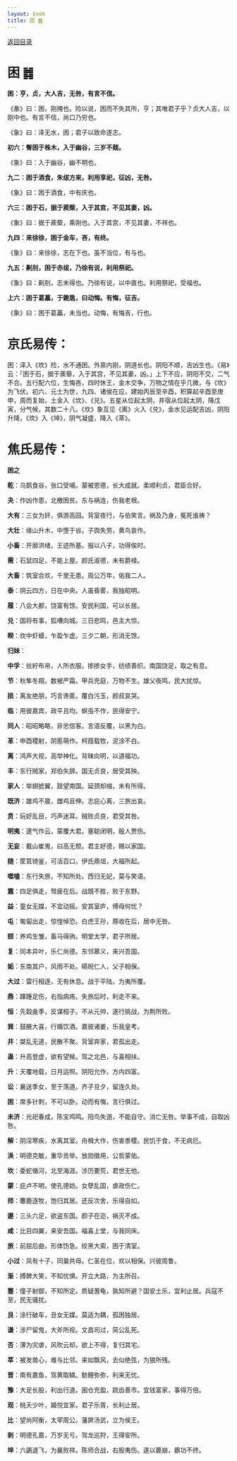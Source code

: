 ```yaml
---
layout: book
title: 困 ䷮
---
```


[返回目录](./)

# 困 ䷮

**困：亨，贞，大人吉，无咎，有言不信。**

《彖》曰：困，刚掩也。险以说，困而不失其所，亨；其唯君子乎？贞大人吉，以刚中也。有言不信，尚口乃穷也。

《象》曰：泽无水，困；君子以致命遂志。

**初六：臀困于株木，入于幽谷，三岁不觌。**

《象》曰：入于幽谷，幽不明也。

**九二：困于酒食，朱绂方来，利用享祀，征凶，无咎。**

《象》曰：困于酒食，中有庆也。

**六三：困于石，据于蒺蔾，入于其宫，不见其妻，凶。**

《象》曰：据于蒺蔾，乘刚也。入于其宫，不见其妻，不祥也。

**九四：来徐徐，困于金车，吝，有终。**

《象》曰：来徐徐，志在下也。虽不当位，有与也。

**九五：劓刖，困于赤绂，乃徐有说，利用祭祀。**

《象》曰：劓刖，志未得也。乃徐有说，以中直也。利用祭祀，受福也。

**上六：困于葛藟，于臲卼，曰动悔。有悔，征吉。**

《象》曰：困于葛藟，未当也。动悔，有悔吉，行也。

# 京氏易传：

困：泽入《坎》险，水不通困。外禀内刚，阴道长也。阴阳不顺，吉凶生也。《易》云：「困于石，据于蒺藜，入于其宫，不见其妻，凶。」上下不应，阴阳不交，二气不合。五行配六位，生悔吝，四时休王，金木交争，万物之情在乎几微，与《坎》为飞伏。初六、元士为世，九四、诸侯在应，建始丙辰至辛酉，积算起辛酉至庚申，周而复始，土金入《坎》、《兑》。五星从位起太阴，井宿从位起太阴，降戊寅，分气候，其数二十八。《坎》象互见《离》火入《兑》，金水见运配吉凶，阴阳升降，《坎》入《坤》，阴气凝盛，降入《萃》。


# 焦氏易传：

**困之**

**乾**：乌鹊食谷，张口受哺。蒙被恩德，长大成就。柔顺利贞，君臣合好。

**夬**：作凶作患，北檄困贫。东与祸连，伤我老根。

**大有**：三女为奸，俱游高园。背室夜行，与伯笑言。祸及乃身，冤死谁祷？

**大壮**：缘山升木，中堕于谷。子舆失劳，黄鸟哀作。

**小畜**：开廓洪绪，王迹所基。报以八子，功得俟时。

**需**：石鼠四足，不能上屋。颜氏淑德，未有爵禄。

**大畜**：筑室合欢，千里无患。周公万年，佑我二人。

**泰**：阴云四方，日在中央。人虽昏雾，我独昭明。

**履**：八会大都，饶富有馀。安民利国，可以长居。

**兑**：国将有事，狐嘈向城。三日悲鸣，邑主大惊。

**睽**：坎中虾蟆，乍盈乍虚。三夕二朝，形消无馀。

**归妹**：

**中孚**：丝紵布帛，人所衣服。掺掺女手，纺绩善织。南国饶足，取之有息。

**节**：秋隼冬翔，数被严霜。甲兵充庭，万物不生。雄父夜鸣，民大扰惊。

**损**：离友绝朋，巧言谗匿。覆白污玉，颜叔哀哭。

**临**：用彼嘉宾，政平且均。螟䖝不作，民得安宁。

**同人**：昭昭略略，非忠信客。言语反覆，以黑为白。

**革**：申酉稷射，阴慝萌作。柯葭载牧，泥涂不白。

**离**：鸿声大视，高举神化。背昧向明，以道福功。

**丰**：东行贼家，郑伯失辞。国无贞良，居受其殃。

**家人**：举翅摅翼，跂望南国。延颈却缩，未有所得。

**既济**：雄鸡不晨，雌鸡且伸。志庇心离，三旅出哀。

**贲**：玩好乱目，巧声迷耳。贼败贞良，君受其咎。

**明夷**：邃气作云，蒙覆大君。塞聪闭明，殷人贾伤。

**无妄**：戴山崔嵬，曰高无颓。君主好德，赐以家国。

**随**：筐筥锜釜，可活百口。伊氏鼎俎，大福所起。

**噬嗑**：东行失旅，不知所处。西归无妃，莫与笑语。

**震**：四足俱走，驽疲在后。战既不胜，败于东野。

**益**：童女无媒，不宜动摇。安其室庐，傅母何忧？

**屯**：匍匐出走，惊惶悼恐。白虎王孙，蓐收在后，居中无咎。

**颐**：养鸡生雏，畜马得驹。明堂太学，君子所居。

**复**：同本异叶，乐仁尚德。东邻慕义，来兴吾国。

**姤**：东南其户，风雨不处。曣晲仁人，父子相保。

**大过**：雷行相逐，无有休息。战于平陆，为夷所覆。

**鼎**：踝踵足伤，右指病疡。失旅后时，利走不来。

**恒**：先縠彘季，反谋桓子。不从元帅，遂行挑战，为荆所败。

**巽**：鼓腋大喜，行婚饮酒。嘉彼诸姜，乐我皇考。

**井**：桀乱无道，民散不聚。背室弃家，君孤出走。

**蛊**：升高登虚，欲有望候。驾之北邑，与喜相扶。

**升**：天覆地载，日月运照。阴阳允作，方内四富。

**讼**：襄送季女，至于荡道。齐子旦夕，留连久处。

**困**：席多针刺，不可以卧。动而有悔，言行俱过。

**未济**：光祀春成，陈宝鸡鸣。阳鸟失道，不能自守。消亡无咎。举事不成，自取凶咎。

**解**：阴淫寒疾，水离其室。舟楫大作，伤害黍稷。民饥于食，不无病厄。

**涣**：明德克敏，重华贡举。放勋徵用，公哲蒙佑。

**坎**：委蛇循河，北至海涯。涉历要荒，君世无他。

**蒙**：庇卢不明，使孔德妨。女孽乱国，虐政伤仁。

**师**：麞鹿逐牧，饱归其居。还反次舍，乐得自如。

**遯**：三头六足，欲盗东国。颜子在迩，祸灭不成。

**咸**：比目四翼，来安吾国。福喜上堂，与我同床。

**旅**：前屈后曲，形体饬急。绞黑大索，困于清室。

**小过**：凤有十子，同巢共母。仁圣在位，欢以相保。兴彼周鲁。

**渐**：搏髀大笑，不知忧惧。开立大路，为主所召。

**蹇**：僮子射御，不知所定。质疑蓍龟，孰知所避？国安土乐，宜利止居。兵寇不至，民无骚扰。

**艮**：涂行破车，丑女无媒。莫适为耦，孤困独居。

**谦**：涉尸留鬼，大斧所视。文昌司过，简公乱死。

**否**：薄为灾虐，风吹云却。欲上不得，复归其宅。

**萃**：被发兽心，难与比邻。来如飘风，去似绝弦，为狼所残。

**晋**：南有嘉鱼，驾黄取鳞。鲂鲤弥弥，利来无忧。

**豫**：大足长股，利出行道。囷仓充盈，䟽齿善市。宜钱富家，事得万倍。

**观**：桃夭少叶，婚悦宜家。君子乐胥，长利止居。

**比**：望尚阿衡，太宰周公。藩屏汤武，立为侯王。

**剥**：明德孔嘉，万岁无亏。驾龙巡狩，王得安所。

**坤**：六鷁退飞，为襄败祥。陈师合战，右股夷伤。遂以薨崩，霸功不终。



